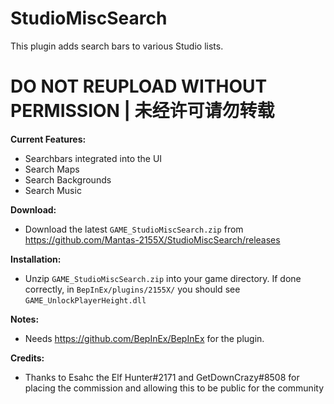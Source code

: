 # StudioMiscSearch  

This plugin adds search bars to various Studio lists.  

# DO NOT REUPLOAD WITHOUT PERMISSION | 未经许可请勿转载  

**Current Features:**
* Searchbars integrated into the UI
* Search Maps
* Search Backgrounds
* Search Music

**Download:**  
* Download the latest `GAME_StudioMiscSearch.zip` from https://github.com/Mantas-2155X/StudioMiscSearch/releases  

**Installation:**  
* Unzip `GAME_StudioMiscSearch.zip` into your game directory. If done correctly, in `BepInEx/plugins/2155X/` you should see `GAME_UnlockPlayerHeight.dll`  

**Notes:**
* Needs https://github.com/BepInEx/BepInEx for the plugin.

**Credits:**
* Thanks to Esahc the Elf Hunter#2171 and GetDownCrazy#8508 for placing the commission and allowing this to be public for the community

